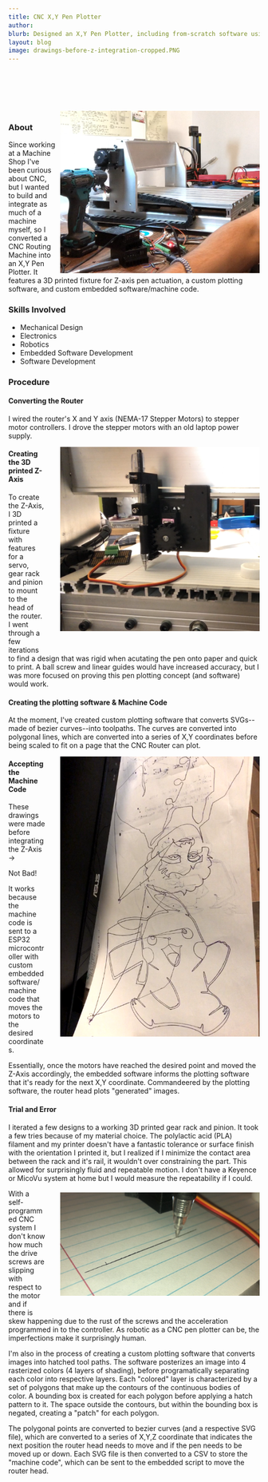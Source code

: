 ```yaml
---
title: CNC X,Y Pen Plotter
author: 
blurb: Designed an X,Y Pen Plotter, including from-scratch software using Arduino, Python, OpenCV, and Computational Geometry to convert 2D images to tool paths to create shaded drawings.
layout: blog
image: drawings-before-z-integration-cropped.PNG
---
```

<div style="display: flex; flex-wrap: wrap; gap: 20px; justify-content: space-between;">
  <div style="flex: 1 1 calc(33.333% - 20px); min-width: 300px;">
    <blockquote class="tiktok-embed" cite="https://www.tiktok.com/@lifeofasamjohnson/video/7269625242182618410" data-video-id="7269625242182618410" style="max-width: 100%; min-width: 100%;"></blockquote>
  </div>
  <div style="flex: 1 1 calc(33.333% - 20px); min-width: 300px;">
    <blockquote class="tiktok-embed" cite="https://www.tiktok.com/@lifeofasamjohnson/video/7268389183536794922" data-video-id="7268389183536794922" style="max-width: 100%; min-width: 100%;"></blockquote>
  </div>
  <div style="flex: 1 1 calc(33.333% - 20px); min-width: 300px;">
    <blockquote class="tiktok-embed" cite="https://www.tiktok.com/@lifeofasamjohnson/video/7267304365378096430" data-video-id="7267304365378096430" style="max-width: 100%; min-width: 100%;"></blockquote>
  </div>
</div>

<script async src="https://www.tiktok.com/embed.js"></script>

<img src="/media/CNC-Media/CNC-big.PNG" style="max-width: 400px; float: right; margin-left: 10px">

### About

Since working at a Machine Shop I've been curious about CNC, but I wanted to build and integrate as much of a machine myself, so I converted a CNC Routing Machine into an X,Y Pen Plotter. It features a 3D printed fixture for Z-axis pen actuation, a custom plotting software, and custom embedded software/machine code.

### Skills Involved
- Mechanical Design
- Electronics
- Robotics
- Embedded Software Development
- Software Development

### Procedure

#### Converting the Router

I wired the router's X and Y axis (NEMA-17 Stepper Motors) to stepper motor controllers. I drove the stepper motors with an old laptop power supply.

<!--Close up of Z Axis with servo--> <img src="/media/CNC-Media/linear-fixture.PNG" style="max-width: 400px; float: right; margin-left: 30px; margin-bottom:30px">

#### Creating the 3D printed Z-Axis

To create the Z-Axis, I 3D printed a fixture with features for a servo, gear rack and pinion to mount to the head of the router. I went through a few iterations to find a design that was rigid when acutating the pen onto paper and quick to print. A ball screw and linear guides would have increased accuracy, but I was more focused on proving this pen plotting concept (and software) would work.

#### Creating the plotting software & Machine Code

At the moment, I've created custom plotting software that converts SVGs--made of bezier curves--into toolpaths. The curves are converted into polygonal lines, which are converted into a series of X,Y coordinates before being scaled to fit on a page that the CNC Router can plot.



<!--Picture of machine code, gif of moving head--> <img src="/media/CNC-Media/drawings-before-z-integration.PNG" style="max-width: 400px; float: right; margin-left: 30px; margin-bottom:30px;">
#### Accepting the Machine Code

These drawings were made before integrating the Z-Axis →

Not Bad!

It works because the machine code is sent to a ESP32 microcontroller with custom embedded software/machine code that moves the motors to the desired coordinates.

Essentially, once the motors have reached the desired point and moved the Z-Axis accordingly, the embedded software informs the plotting software that it's ready for the next X,Y coordinate. Commandeered by the plotting software, the router head plots "generated" images.

#### Trial and Error 

 I iterated a few designs to a working 3D printed gear rack and pinion. It took a few tries because of my material choice. The polylactic acid (PLA) filament and my printer doesn't have a fantastic tolerance or surface finish with the orientation I printed it, but I realized if I minimize the contact area between the rack and it's rail, it wouldn't over constraining the part. This allowed for surprisingly fluid and repeatable motion. I don't have a Keyence or MicoVu system at home but I would measure the repeatability if I could.
 <img src="/media/CNC-Media/line-repeatability.PNG" style="max-width: 400px; float: right; margin-bottom:30px; margin-top:20px; margin-left: 30px">

With a self-programmed CNC system I don't know how much the drive screws are slipping with respect to the motor and if there is skew happening due to the rust of the screws and the acceleration programmed in to the controller. As robotic as a CNC pen plotter can be, the imperfections make it surprisingly human.

I'm also in the process of creating a custom plotting software that converts images into hatched tool paths. The software posterizes an image into 4 rasterized colors (4 layers of shading), before programatically separating each color into respective layers. Each "colored" layer is characterized by a set of polygons that make up the contours of the continuous bodies of color. A bounding box is created for each polygon before applying a hatch pattern to it. The space outside the contours, but within the bounding box is negated, creating a "patch" for each polygon. 

The polygonal points are converted to bezier curves (and a respective SVG file), which are converted to a series of X,Y,Z coordinate that indicates the next position the router head needs to move and if the pen needs to be moved up or down. Each SVG file is then converted to a CSV to store the "machine code", which can be sent to the embedded script to move the router head.


<!-- #### Art Gallery: -->


<!-- ### Learn More
Github:  -->